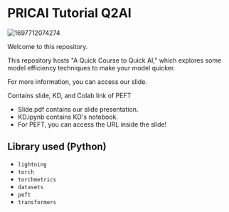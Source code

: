 # PRICAI Tutorial Q2AI
![1697712074274](https://github.com/haryoa/pricai-tutorial-q2ai/assets/44270140/2ce5efe6-c36d-4b63-ae77-5c9a331d21c6)

Welcome to this repository.

This repository hosts "A Quick Course to Quick AI," which explores some model efficiency techniques to make your model quicker.

For more information, you can access our slide.

Contains slide, KD, and Colab link of PEFT

- Slide.pdf contains our slide presentation.
- KD.ipynb contains KD's notebook.
- For PEFT, you can access the URL inside the slide!

## Library used (Python)

- `lightning`
- `torch`
- `torchmetrics`
- `datasets`
- `peft`
- `transformers`
